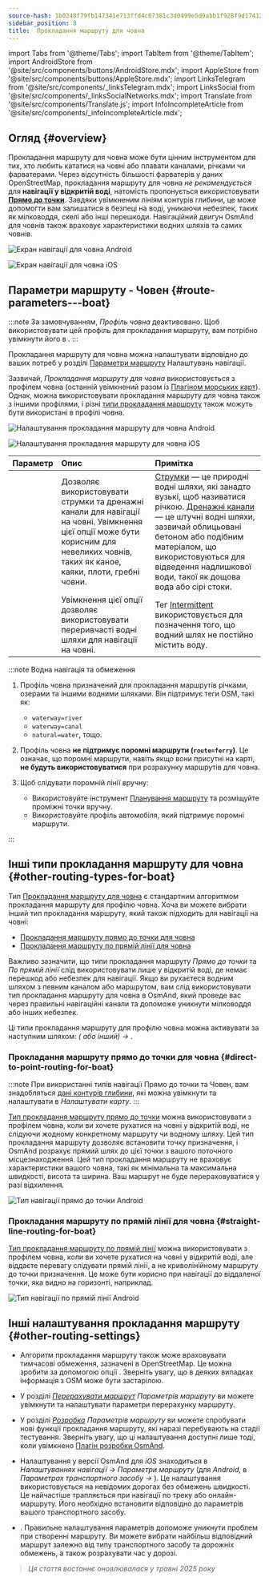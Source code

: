 ```yaml
---
source-hash: 1b0248f79fb147341e713ffd4c07381c3d0499e5d9abb1f928f9d17412b75d84
sidebar_position: 8
title:  Прокладання маршруту для човна
---
```

import Tabs from '@theme/Tabs';
import TabItem from '@theme/TabItem';
import AndroidStore from '@site/src/components/buttons/AndroidStore.mdx';
import AppleStore from '@site/src/components/buttons/AppleStore.mdx';
import LinksTelegram from '@site/src/components/_linksTelegram.mdx';
import LinksSocial from '@site/src/components/_linksSocialNetworks.mdx';
import Translate from '@site/src/components/Translate.js';
import InfoIncompleteArticle from '@site/src/components/_infoIncompleteArticle.mdx';



## Огляд {#overview}

Прокладання маршруту для човна може бути цінним інструментом для тих, хто любить кататися на човні або плавати каналами, річками чи фарватерами. Через відсутність більшості фарватерів у даних OpenStreetMap, прокладання маршруту для човна *не рекомендується* для **навігації у відкритій воді**, натомість пропонується використовувати **[Прямо до точки](#direct-to-point-routing-for-boat)**. Завдяки увімкненим лініям контурів глибини, це може допомогти вам залишатися в безпеці на воді, уникаючи небезпек, таких як мілководдя, скелі або інші перешкоди.
Навігаційний двигун OsmAnd для човнів також враховує характеристики водних шляхів та самих човнів.

<Tabs groupId="operating-systems">

<TabItem value="android" label="Android">

![Екран навігації для човна Android](@site/static/img/navigation/boat/boat_navigation_android.png)

</TabItem>

<TabItem value="ios" label="iOS">

![Екран навігації для човна iOS](@site/static/img/navigation/boat/boat_navigation_ios.png)

</TabItem>

</Tabs>

## Параметри маршруту - Човен {#route-parameters---boat}

:::note
За замовчуванням, *Профіль човна* деактивовано. Щоб використовувати цей профіль для прокладання маршруту, вам потрібно увімкнути його в *<Translate android="true" ids="shared_string_menu,shared_string_settings,application_profiles"/>*.
:::

Прокладання маршруту для човна можна налаштувати відповідно до ваших потреб у розділі [Параметри маршруту](../../navigation/guidance/navigation-settings.md#route-parameters) Налаштувань навігації.

Зазвичай, *Прокладання маршруту для човна* використовується з профілем човна (останній увімкнений разом із [Плагіном морських карт](../../plugins/nautical-charts.md)). Однак, можна використовувати прокладання маршруту для човна також з іншими профілями, і різні [типи прокладання маршруту](#other-routing-types-for-boat) також можуть бути використані в профілі човна.

<Tabs groupId="operating-systems">

<TabItem value="android" label="Android">

![Налаштування прокладання маршруту для човна Android](@site/static/img/navigation/routing/boat_routing_andr.png)

</TabItem>

<TabItem value="ios" label="iOS">

![Налаштування прокладання маршруту для човна iOS](@site/static/img/navigation/routing/boat_routing_ios.png)

</TabItem>

</Tabs>

| Параметр | Опис | Примітка |
|:------------|:---------------|:---------------|
| *<Translate android="true" ids="routing_attr_allow_streams_name"/>* | Дозволяє використовувати струмки та дренажні канали для навігації на човні. Увімкнення цієї опції може бути корисним для невеликих човнів, таких як каное, каяки, плоти, гребні човни. | [Струмки](https://wiki.openstreetmap.org/wiki/Tag:waterway%3Dstream) — це природні водні шляхи, які занадто вузькі, щоб називатися річкою. [Дренажні канали](https://wiki.openstreetmap.org/wiki/Tag:waterway%3Ddrain) — це штучні водні шляхи, зазвичай облицьовані бетоном або подібним матеріалом, що використовуються для відведення надлишкової води, такої як дощова вода або сірі стоки. |
| *<Translate android="true" ids="routing_attr_allow_intermittent_name"/>* | Увімкнення цієї опції дозволяє використовувати переривчасті водні шляхи для навігації на човні. | Тег [Intermittent](https://wiki.openstreetmap.org/wiki/Key:intermittent) використовується для позначення того, що водний шлях не постійно містить воду. |

:::note Водна навігація та обмеження

1. Профіль човна призначений для прокладання маршрутів річками, озерами та іншими водними шляхами. Він підтримує теги OSM, такі як:
    - `waterway=river`
    - `waterway=canal`
    - `natural=water`, тощо.

2. Профіль човна **не підтримує поромні маршрути (`route=ferry`)**. Це означає, що поромні маршрути, навіть якщо вони присутні на карті, **не будуть використовуватися** при розрахунку маршрутів для човна.

3. Щоб слідувати поромній лінії вручну:

    - Використовуйте інструмент [Планування маршруту](../../plan-route/create-route.md) та розміщуйте проміжні точки вручну.
    - Використовуйте профіль автомобіля, який підтримує поромні маршрути.

:::

## Інші типи прокладання маршруту для човна {#other-routing-types-for-boat}

Тип [Прокладання маршруту для човна](#route-parameters---boat) є стандартним алгоритмом прокладання маршруту для профілю човна. Хоча ви можете вибрати інший тип прокладання маршруту, який також підходить для навігації на човні:

 - [Прокладання маршруту прямо до точки для човна](./boat-navigation.md#direct-to-point-routing-for-boat)
 - [Прокладання маршруту по прямій лінії для човна](./boat-navigation.md#straight-line-routing-for-boat)

Важливо зазначити, що типи прокладання маршруту *Прямо до точки* та *По прямій лінії* слід використовувати лише у відкритій воді, де немає перешкод або небезпек для навігації. Якщо ви рухаєтеся водним шляхом з певним каналом або маршрутом, вам слід використовувати тип прокладання маршруту для човна в OsmAnd, який проведе вас через правильні навігаційні канали та допоможе уникнути мілководдя або інших небезпек.

Ці типи прокладання маршруту для профілю човна можна активувати за наступним шляхом: *<Translate android="true" ids="shared_string_menu,shared_string_settings,configure_profile"/> (<Translate android="true" ids="app_mode_boat"/> або інший) → <Translate android="true" ids="routing_settings_2,nav_type_hint"/>*.

### Прокладання маршруту прямо до точки для човна {#direct-to-point-routing-for-boat}

:::note
При використанні типів навігації Прямо до точки та Човен, вам знадобляться [дані контурів глибини](../../plugins/nautical-charts.md#nautical-map-style), які можна увімкнути та налаштувати в *Налаштувати карту*.
:::

[Тип прокладання маршруту прямо до точки](./direct-to-point-routing.md) можна використовувати з профілем човна, коли ви хочете рухатися на човні у відкритій воді, не слідуючи жодному конкретному маршруту чи водному шляху. Цей тип прокладання маршруту дозволяє встановити точку призначення, і OsmAnd розрахує прямий шлях до цієї точки з вашого поточного місцезнаходження. Цей тип прокладання маршруту не враховує характеристики вашого човна, такі як мінімальна та максимальна швидкості, висота та ширина. Ваш маршрут не буде перераховуватися у разі відхилення.

![Тип навігації прямо до точки Android](@site/static/img/navigation/boat/direct_navigation_type_android.png)

### Прокладання маршруту по прямій лінії для човна {#straight-line-routing-for-boat}

[Тип прокладання маршруту по прямій лінії](./straight-line-routing) можна використовувати з профілем човна, коли ви хочете рухатися на човні у відкритій воді, але віддаєте перевагу слідувати прямій лінії, а не криволінійному маршруту до точки призначення. Це може бути корисно при навігації до віддаленої точки, яка видно на горизонті, наприклад.

![Тип навігації по прямій лінії Android](@site/static/img/navigation/boat/straight_navigation_type_android.png)

## Інші налаштування прокладання маршруту {#other-routing-settings}

- Алгоритм прокладання маршруту також може враховувати тимчасові обмеження, зазначені в OpenStreetMap. Це можна зробити за допомогою опції *[<Translate android="true" ids="temporary_conditional_routing"/>](../routing/osmand-routing.md#consider-temporary-limitations)*. Зверніть увагу, що в деяких випадках інформація з OSM може бути застарілою.

- У розділі [*Перерахувати маршрут*](../../navigation/guidance/navigation-settings.md#recalculate-route) *Параметрів маршруту* ви можете увімкнути та налаштувати параметри перерахунку маршруту.

- У розділі [*Розробка*](../guidance/navigation-settings.md#development-settings) *Параметрів маршруту* ви можете спробувати нові функції прокладання маршруту, які наразі перебувають на стадії тестування. Зверніть увагу, що ці налаштування доступні лише тоді, коли увімкнено [Плагін розробки OsmAnd](../../plugins/development.md).

- Налаштування *[<Translate ios="true" ids="road_speeds"/>](../guidance/navigation-settings.md#road-speeds)* у версії OsmAnd для *iOS* знаходиться в *Налаштуваннях навігації → Параметри маршруту* (для *Android*, в *Параметрах транспортного засобу → [<Translate android="true" ids="default_speed_setting_title"/>](../guidance/navigation-settings.md#default-speed--road-speeds)*). Це налаштування використовується на невідомих дорогах без обмежень швидкості. Це найчастіше трапляється при навігації по треку або онлайн-маршруту. Його необхідно встановити відповідно до параметрів вашого транспортного засобу.

- *[<Translate ios="true" ids="vehicle_parameters"/>](../guidance/navigation-settings.md#vehicle-parameters)*. Правильне налаштування параметрів допоможе уникнути проблем при створенні маршруту. Ви можете вибрати найбільш відповідний маршрут залежно від типу транспортного засобу та дорожніх обмежень, а також розрахувати час у дорозі.

> *Ця стаття востаннє оновлювалася у травні 2025 року*